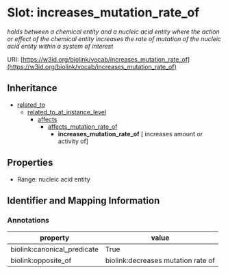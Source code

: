 # Slot: increases_mutation_rate_of
_holds between a chemical entity and a nucleic acid entity where the action or effect of the chemical entity increases the rate of mutation of the nucleic acid entity within a system of interest_


URI: [https://w3id.org/biolink/vocab/increases_mutation_rate_of](https://w3id.org/biolink/vocab/increases_mutation_rate_of)




## Inheritance

* [related_to](related_to.md)
    * [related_to_at_instance_level](related_to_at_instance_level.md)
        * [affects](affects.md)
            * [affects_mutation_rate_of](affects_mutation_rate_of.md)
                * **increases_mutation_rate_of** [ increases amount or activity of]



## Properties

 * Range: nucleic acid entity



## Identifier and Mapping Information





### Annotations

| property | value |
| --- | --- |
| biolink:canonical_predicate | True |
| biolink:opposite_of | biolink:decreases mutation rate of |


